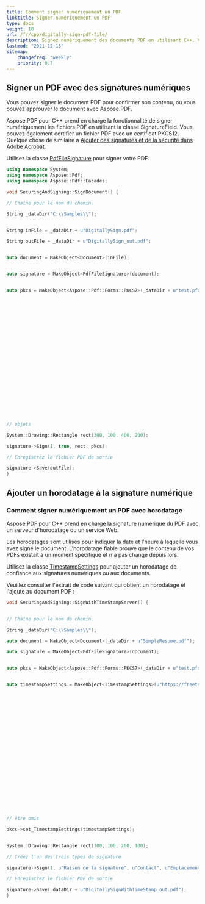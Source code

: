 ```yaml
---
title: Comment signer numériquement un PDF
linktitle: Signer numériquement un PDF
type: docs
weight: 10
url: /fr/cpp/digitally-sign-pdf-file/
description: Signez numériquement des documents PDF en utilisant C++. Vérifiez ou validez les PDF signés numériquement en utilisant C++.
lastmod: "2021-12-15"
sitemap:
    changefreq: "weekly"
    priority: 0.7
---
```


## Signer un PDF avec des signatures numériques

Vous pouvez signer le document PDF pour confirmer son contenu, ou vous pouvez approuver le document avec Aspose.PDF.

Aspose.PDF pour C++ prend en charge la fonctionnalité de signer numériquement les fichiers PDF en utilisant la classe SignatureField. Vous pouvez également certifier un fichier PDF avec un certificat PKCS12. Quelque chose de similaire à [Ajouter des signatures et de la sécurité dans Adobe Acrobat](https://www.adobepress.com/articles/article.asp?p=1272495&seqNum=6).

Utilisez la classe [PdfFileSignature](https://reference.aspose.com/pdf/cpp/class/aspose.pdf.facades.pdf_file_signature) pour signer votre PDF.

```cpp
using namespace System;
using namespace Aspose::Pdf;
using namespace Aspose::Pdf::Facades;

void SecuringAndSigning::SignDocument() {

// Chaîne pour le nom du chemin.

String _dataDir("C:\\Samples\\");


String inFile = _dataDir + u"DigitallySign.pdf";

String outFile = _dataDir + u"DigitallySign_out.pdf";


auto document = MakeObject<Document>(inFile);


auto signature = MakeObject<PdfFileSignature>(document);


auto pkcs = MakeObject<Aspose::Pdf::Forms::PKCS7>(_dataDir + u"test.pfx", u"Pa$$w0rd2020"); // Utilisez PKCS7/PKCS7Detached
























// objets

System::Drawing::Rectangle rect(300, 100, 400, 200);

signature->Sign(1, true, rect, pkcs);

// Enregistrez le fichier PDF de sortie

signature->Save(outFile);
}
```

## Ajouter un horodatage à la signature numérique

### Comment signer numériquement un PDF avec horodatage

Aspose.PDF pour C++ prend en charge la signature numérique du PDF avec un serveur d'horodatage ou un service Web.

Les horodatages sont utilisés pour indiquer la date et l'heure à laquelle vous avez signé le document. L'horodatage fiable prouve que le contenu de vos PDFs existait à un moment spécifique et n'a pas changé depuis lors.

Utilisez la classe [TimestampSettings](https://reference.aspose.com/pdf/cpp/class/aspose.pdf.timestamp_settings) pour ajouter un horodatage de confiance aux signatures numériques ou aux documents.

Veuillez consulter l'extrait de code suivant qui obtient un horodatage et l'ajoute au document PDF :

```cpp
void SecuringAndSigning::SignWithTimeStampServer() {


// Chaîne pour le nom de chemin.

String _dataDir("C:\\Samples\\");

auto document = MakeObject<Document>(_dataDir + u"SimpleResume.pdf");

auto signature = MakeObject<PdfFileSignature>(document);


auto pkcs = MakeObject<Aspose::Pdf::Forms::PKCS7>(_dataDir + u"test.pfx", u"Pa$$w0rd2020");


auto timestampSettings = MakeObject<TimestampSettings>(u"https://freetsa.org/tsr", String::Empty); // Utilisateur/Mot de passe peuvent
























// être omis

pkcs->set_TimestampSettings(timestampSettings);


System::Drawing::Rectangle rect(100, 100, 200, 100);

// Créez l'un des trois types de signature

signature->Sign(1, u"Raison de la signature", u"Contact", u"Emplacement", true, rect, pkcs);

// Enregistrez le fichier PDF de sortie

signature->Save(_dataDir + u"DigitallySignWithTimeStamp_out.pdf");
}
```